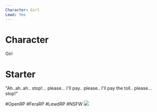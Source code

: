 ```yaml
---
Character: Girl
Lewd: Yes
---
```

# Character
Girl

# Starter
"Ah..ah..ah.. stop!... please... I'll pay.. please.. I'll pay the toll.. please... stop!"

#OpenRP #FeraRP #LewdRP #NSFW 
![](EmFowyHWoAEwGiX.jpg)